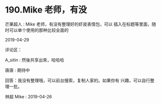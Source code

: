 # 190.Mike 老师，有没

芒果超人 : Mike 老师，有没有整理好的虾皮表情包，可以 插入在标题等里面，随时可以单个使用的那种比较全面的

2019-04-29

评论区：

A_sitin : 然後共享出來，哈哈哈

唐唐 : 期待中

回答：我没有整理哦，可以前台搜索，复制人家的。如果你有 兴趣，可以自行整理一批。

林超 Mike : 2019-04-26
